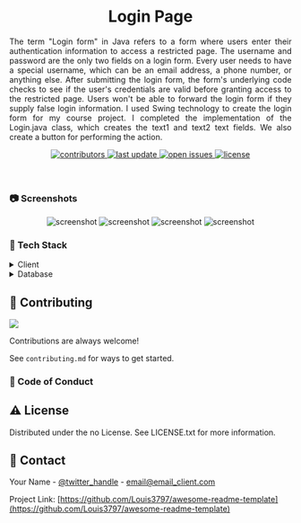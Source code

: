 <!--
Hey, thanks for using the awesome-readme-template template.  
If you have any enhancements, then fork this project and create a pull request 
or just open an issue with the label "enhancement".

Don't forget to give this project a star for additional support ;)
Maybe you can mention me or this repo in the acknowledgements too
-->
<div align="center">

  <h1>Login Page</h1>
  
  <p align="justify">
    The term "Login form" in Java refers to a form where users enter their authentication information to access a restricted page. The username and password are the only two fields on a login form. Every user needs to have a special username, which can be an email address, a phone number, or anything else.
After submitting the login form, the form's underlying code checks to see if the user's credentials are valid before granting access to the restricted page. Users won't be able to forward the login form if they supply false login information.
I used Swing technology to create the login form for my course project. I completed the implementation of the Login.java class, which creates the text1 and text2 text fields. We also create a button for performing the action.
  </p>
  
  
<!-- Badges -->
<p>
  <a href="https://github.com/Louis3797/awesome-readme-template/graphs/contributors">
    <img src="https://img.shields.io/github/contributors/Louis3797/awesome-readme-template" alt="contributors" />
  </a>
  <a href="">
    <img src="https://img.shields.io/github/last-commit/Louis3797/awesome-readme-template" alt="last update" />
  </a>
  <a href="https://github.com/Louis3797/awesome-readme-template/issues/">
    <img src="https://img.shields.io/github/issues/Louis3797/awesome-readme-template" alt="open issues" />
  </a>
  <a href="https://github.com/Louis3797/awesome-readme-template/blob/master/LICENSE">
    <img src="https://img.shields.io/github/license/Louis3797/awesome-readme-template.svg" alt="license" />
  </a>
</p>
   
<h4>
    
  </h4>
</div>

<br />




<!-- Screenshots -->
### :camera: Screenshots

<div align="center"> 
  <img src="https://user-images.githubusercontent.com/97453992/182726099-8d812dac-0485-41ac-8f61-91fc44bfc18b.png" alt="screenshot" />
  <img src="https://user-images.githubusercontent.com/97453992/182726134-8093c58d-267d-4663-a124-cbea94ebfa1f.png" alt="screenshot" />
  <img src="https://user-images.githubusercontent.com/97453992/182726161-ec7e2292-5d7a-4008-b713-0a0702e559d8.png" alt="screenshot" />
  <img src="https://user-images.githubusercontent.com/97453992/182726235-6433efc1-7b83-4047-a907-558404b08cb2.png" alt="screenshot" />
</div>


<!-- TechStack -->
### :space_invader: Tech Stack

<details>
  <summary>Client</summary>
  <ul>
    <li><a href="https://www.oracle.com/java/">Java</a></li>
  </ul>
</details>



<details>
<summary>Database</summary>
<ul>
    <li><a href="https://www.mysql.com/">MySQL</a></li>
    <li><a href="https://www.mongodb.com/">MongoDB</a></li>
<ul>
</details>


<!-- Contributing -->
## :wave: Contributing

<a href="https://github.com/Louis3797/awesome-readme-template/graphs/contributors">
  <img src="https://contrib.rocks/image?repo=Louis3797/awesome-readme-template" />
</a>


Contributions are always welcome!

See `contributing.md` for ways to get started.


<!-- Code of Conduct -->
### :scroll: Code of Conduct



<!-- License -->
## :warning: License

Distributed under the no License. See LICENSE.txt for more information.


<!-- Contact -->
## :handshake: Contact

Your Name - [@twitter_handle](https://twitter.com/twitter_handle) - email@email_client.com

Project Link: [https://github.com/Louis3797/awesome-readme-template](https://github.com/Louis3797/awesome-readme-template)



